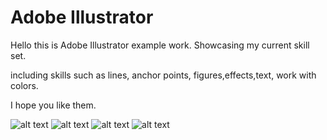 # Adobe Illustrator 

Hello this is Adobe Illustrator example work.
Showcasing my current skill set.

including skills such as lines, anchor points, figures,effects,text, work with colors. 

I hope you like them.

![alt text](/flyer.jpg/200/200)
![alt text](/calendar.jpg/200/200)
![alt text](/GD2019%20ver2%20%5Bfinal%5D.png/200/200)
![alt text](/rooster%20home%20made.png/200/200)
